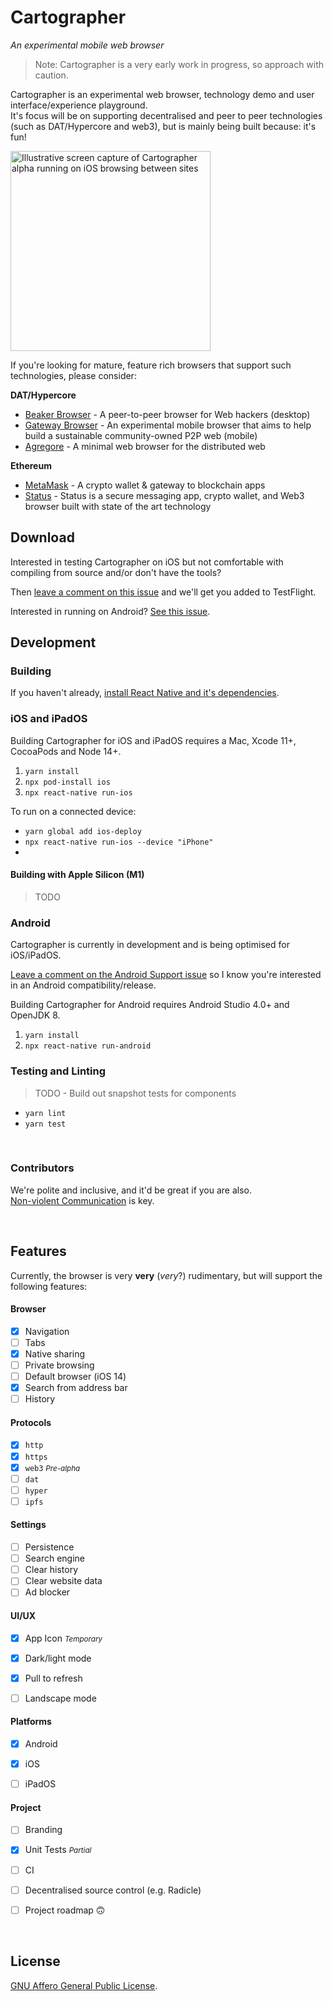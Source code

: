 # Cartographer
_An experimental mobile web browser_

> Note: Cartographer is a very early work in progress, so approach with caution.



Cartographer is an experimental web browser, technology demo and user interface/experience playground.  
It's focus will be on supporting decentralised and peer to peer technologies (such as DAT/Hypercore and web3), but is mainly being built because: it's fun!

<img src="./docs/.assets/cartographer-preview.optimized.gif" width="320" alt="Illustrative screen capture of Cartographer alpha running on iOS browsing between sites" />


If you're looking for mature, feature rich browsers that support such technologies, please consider:

**DAT/Hypercore**

* [Beaker Browser](https://beakerbrowser.com/) - A peer-to-peer browser for Web hackers (desktop)
* [Gateway Browser](https://twitter.com/GatewayBrowser) - An experimental mobile browser that aims to help build a sustainable community-owned P2P web (mobile)
* [Agregore](https://github.com/RangerMauve/agregore-browser) - A minimal web browser for the distributed web

**Ethereum**

- [MetaMask](https://metamask.io/) - A crypto wallet & gateway to blockchain apps
- [Status](https://status.im/) - Status is a secure messaging app, crypto wallet, and Web3 browser built with state of the art technology


## Download

Interested in testing Cartographer on iOS but not comfortable with compiling from source and/or don't have the tools?  

Then [leave a comment on this issue](https://github.com/localhost-international/cartographer/issues/2) and we'll get you added to TestFlight.  

Interested in running on Android? [See this issue](https://github.com/localhost-international/cartographer/issues/1).  

## Development

### Building

If you haven't already, [install React Native and it's dependencies](https://reactnative.dev/docs/environment-setup).  

### iOS and iPadOS

Building Cartographer for iOS and iPadOS requires a Mac, Xcode 11+, CocoaPods and Node 14+.

1. `yarn install`
2. `npx pod-install ios`
3. `npx react-native run-ios`

To run on a connected device: 

*  `yarn global add ios-deploy`
*  `npx react-native run-ios --device "iPhone"`
*  

#### Building with Apple Silicon (M1)

> TODO 



### Android 

Cartographer is currently in development and is being optimised for iOS/iPadOS.  

[Leave a comment on the Android Support issue](https://github.com/localhost-international/cartographer/issues/1) so I know you're interested in an Android compatibility/release.

Building Cartographer for Android requires Android Studio 4.0+ and OpenJDK 8.

1. `yarn install`
2. `npx react-native run-android`


### Testing and Linting

> TODO - Build out snapshot tests for components

* `yarn lint`
* `yarn test`

&nbsp;


### Contributors

We're polite and inclusive, and it'd be great if you are also.  
[Non-violent Communication](https://www.cnvc.org/learn-nvc/what-is-nvc) is key.  

&nbsp;



## Features

Currently, the browser is very **very** (*very*?) rudimentary, but will support the following features:

#### Browser  

- [x] Navigation
- [ ] Tabs
- [x] Native sharing
- [ ] Private browsing
- [ ] Default browser (iOS 14)
- [x] Search from address bar
- [ ] History

#### Protocols

- [x] `http`
- [x] `https`
- [x] `web3` <small>_Pre-alpha_</small>
- [ ] `dat`
- [ ] `hyper`
- [ ] `ipfs`

#### Settings

- [ ] Persistence
- [ ] Search engine
- [ ] Clear history
- [ ] Clear website data
- [ ] Ad blocker

#### UI/UX

- [x] App Icon <small>_Temporary_</small>
- [x] Dark/light mode
- [x] Pull to refresh
- [ ] Landscape mode


#### Platforms

- [x] Android
- [x] iOS
- [ ] iPadOS


#### Project

- [ ] Branding
- [x] Unit Tests <small>_Partial_</small>
- [ ] CI
- [ ] Decentralised source control (e.g. Radicle)
- [ ] Project roadmap 🙃


&nbsp;


## License

[GNU Affero General Public License](https://www.gnu.org/licenses/agpl-3.0.en.html).

